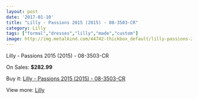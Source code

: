 ```yaml
---
layout: post
date: '2017-01-10'
title: "Lilly - Passions 2015 (2015) - 08-3503-CR"
category: Lilly
tags: ["formal","dresses","lilly","made","custom"]
image: http://img.metalkind.com/44742-thickbox_default/lilly-passions-2015-2015-08-3503-cr.jpg
---
```

Lilly - Passions 2015 (2015) - 08-3503-CR

On Sales: **$282.99**
<a href="https://www.metalkind.com/en/lilly/12922-lilly-passions-2015-2015-08-3503-cr.html"><amp-img layout="responsive" width="600" height="600" src="//img.metalkind.com/44742-thickbox_default/lilly-passions-2015-2015-08-3503-cr.jpg" alt="Lilly - Passions 2015 (2015) - 08-3503-CR 0" /></a>
<a href="https://www.metalkind.com/en/lilly/12922-lilly-passions-2015-2015-08-3503-cr.html"><amp-img layout="responsive" width="600" height="600" src="//img.metalkind.com/44743-thickbox_default/lilly-passions-2015-2015-08-3503-cr.jpg" alt="Lilly - Passions 2015 (2015) - 08-3503-CR 1" /></a>
<a href="https://www.metalkind.com/en/lilly/12922-lilly-passions-2015-2015-08-3503-cr.html"><amp-img layout="responsive" width="600" height="600" src="//img.metalkind.com/44744-thickbox_default/lilly-passions-2015-2015-08-3503-cr.jpg" alt="Lilly - Passions 2015 (2015) - 08-3503-CR 2" /></a>
<a href="https://www.metalkind.com/en/lilly/12922-lilly-passions-2015-2015-08-3503-cr.html"><amp-img layout="responsive" width="600" height="600" src="//img.metalkind.com/44745-thickbox_default/lilly-passions-2015-2015-08-3503-cr.jpg" alt="Lilly - Passions 2015 (2015) - 08-3503-CR 3" /></a>
<a href="https://www.metalkind.com/en/lilly/12922-lilly-passions-2015-2015-08-3503-cr.html"><amp-img layout="responsive" width="600" height="600" src="//img.metalkind.com/44746-thickbox_default/lilly-passions-2015-2015-08-3503-cr.jpg" alt="Lilly - Passions 2015 (2015) - 08-3503-CR 4" /></a>

Buy it: [Lilly - Passions 2015 (2015) - 08-3503-CR](https://www.metalkind.com/en/lilly/12922-lilly-passions-2015-2015-08-3503-cr.html "Lilly - Passions 2015 (2015) - 08-3503-CR")

View more: [Lilly](https://www.metalkind.com/en/76-lilly "Lilly")